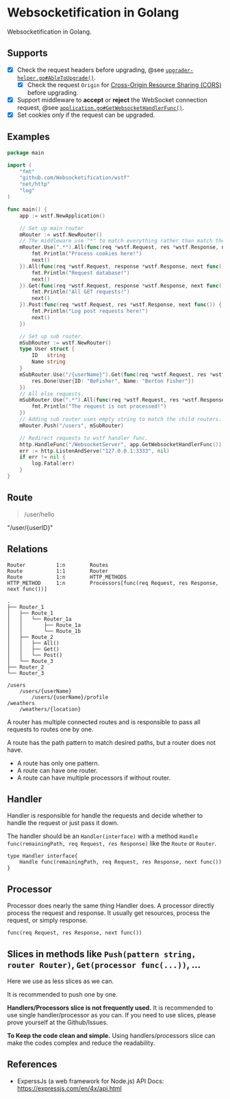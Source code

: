 # Websocketification in Golang

<!-- > 2:48 PM, 6/23/17. -->

Websocketification in Golang.

## Supports

- [x] Check the request headers before upgrading, @see [`upgrader-helper.go#AbleToUpgrade()`](https://godoc.org/github.com/Websocketification/wstf#AbleToUpgrade).
	- [x] Check the request `Origin` for [Cross-Origin Resource Sharing (CORS)](https://developer.mozilla.org/en-US/docs/Web/HTTP/CORS) before upgrading.
- [x] Support middleware to **accept** or **reject** the WebSocket connection request, @see [`application.go#GetWebsocketHandlerFunc()`](https://godoc.org/github.com/Websocketification/wstf#Application.GetWebsocketHandlerFunc).
- [x] Set cookies *only* if the request can be upgraded.

## Examples

```go
package main

import (
	"fmt"
	"github.com/Websocketification/wstf"
	"net/http"
	"log"
)

func main() {
	app := wstf.NewApplication()

	// Set up main router
	mRouter := wstf.NewRouter()
	// The middleware use "*" to match everything rather than match the child routers.
	mRouter.Use(".*").All(func(req *wstf.Request, res *wstf.Response, next func()) {
		fmt.Println("Process cookies here!")
		next()
	}).All(func(req *wstf.Request, response *wstf.Response, next func()) {
		fmt.Println("Request database!")
		next()
	}).Get(func(req *wstf.Request, response *wstf.Response, next func()) {
		fmt.Println("All GET requests!")
		next()
	}).Post(func(req *wstf.Request, res *wstf.Response, next func()) {
		fmt.Println("Log post requests here!")
		next()
	})

	// Set up sub router.
	mSubRouter := wstf.NewRouter()
	type User struct {
		ID   string
		Name string
	}
	mSubRouter.Use("/{userName}").Get(func(req *wstf.Request, res *wstf.Response, next func()) {
		res.Done(User{ID: "BeFisher", Name: "Berton Fisher"})
	})
	// All else requests.
	mSubRouter.Use(".*").All(func(req *wstf.Request, res *wstf.Response, next func()) {
		fmt.Println("The request is not processed!")
	})
	// Adding sub router uses empty string to match the child routers.
	mRouter.Push("/users", mSubRouter)

	// Redirect requests to wstf handler func.
	http.HandleFunc("/WebsocketServer", app.GetWebsocketHandlerFunc())
	err := http.ListenAndServe("127.0.0.1:3333", nil)
	if err != nil {
		log.Fatal(err)
	}
}
```


## Route

> /user/hello

"/user/{userID}"

## Relations

```
Router          1:n        Routes
Route           1:1        Router
Route           1:n        HTTP_METHODS
HTTP_METHOD     1:n        Processors[func(req Request, res Response, next func())]
```


```
.
├── Router_1
│   ├── Route_1
│   │   └── Router_1a
│   │       ├── Route_1a
│   │       └── Route_1b
│   ├── Route_2
│   │   ├── All()
│   │   ├── Get()
│   │   └── Post()
│   └── Route_3
├── Router_2
└── Router_3
```

```
/users
    /users/{userName}
        /users/{userName}/profile
/weathers
    /weathers/{location}
```

A router has multiple connected routes and is responsible to pass all requests to routes one by one.

A route has the path pattern to match desired paths, but a router does not have.

- A route has only one pattern.
- A route can have one router.
- A route can have multiple processors if without router.

## Handler

Handler is responsible for handle the requests and decide whether to handle
the request or just pass it down.

The handler should be an `Handler(interface)` with a method
`Handle func(remainingPath, req Request, res Response)`
like the `Route` or `Router`.

```Golang
type Handler interface{
    Handle func(remainingPath, req Request, res Response, next func())
}
```

## Processor

Processor does nearly the same thing Handler does.
A processor directly process the request and response.
It usually get resources, process the request, or simply response.

```Golang
func(req Request, res Response, next func())
```

## Slices in methods like `Push(pattern string, router Router)`, `Get(processor func(...))`, ...

Here we use as less slices as we can.

It is recommended to push one by one.

**Handlers/Processors slice is not frequently used.**
It is recommended to use single handler/processor as you can.
If you need to use slices, please prove yourself at the Github/Issues.

**To Keep the code clean and simple.**
Using handlers/processors slice can make the codes complex and reduce the readability.

## References

- ExperssJs (a web framework for Node.js) API Docs: https://expressjs.com/en/4x/api.html
